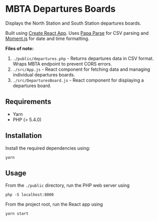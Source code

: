 # MBTA Departures Boards

Displays the North Station and South Station departures boards.

Built using [Create React App](https://github.com/facebook/create-react-app). Uses [Papa Parse](https://www.papaparse.com/) for CSV parsing and [Moment.js](https://momentjs.com/) for date and time formatting.

**Files of note:**

1. `./public/departures.php` - Returns departures data in CSV format. Wraps MBTA endpoint to prevent CORS errors.
2. `./src/App.js` - React component for fetching data and managing individual departures boards.
3. `./src/DeparturesBoard.js` - React component for displaying a departures board.

## Requirements

- Yarn
- PHP (> 5.4.0)

## Installation

Install the required dependencies using:

```
yarn
```

## Usage

From the `./public` directory, run the PHP web server using

```
php -S localhost:8000
```

From the project root, run the React app using

```
yarn start
```
